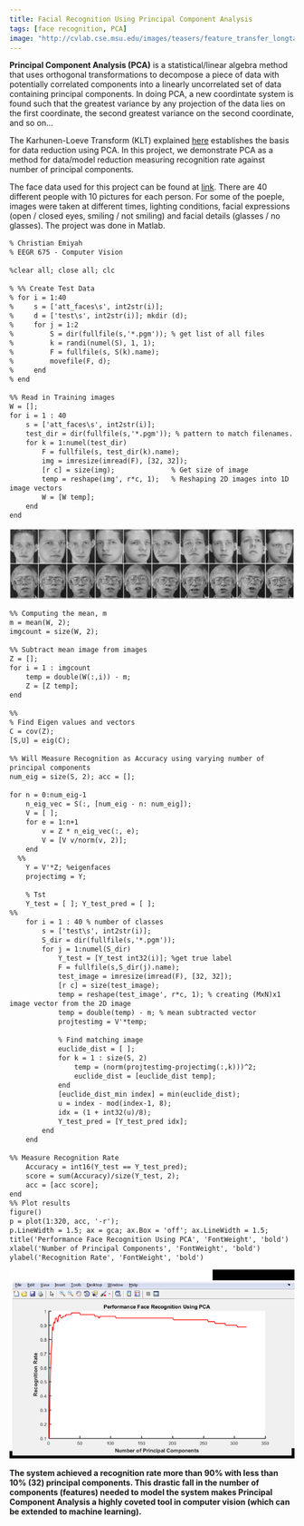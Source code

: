 ```yaml
---
title: Facial Recognition Using Principal Component Analysis
tags: [face recognition, PCA]
image: "http://cvlab.cse.msu.edu/images/teasers/feature_transfer_longtail.png"
---
```


**Principal Component Analysis (PCA)** is a statistical/linear algebra method that uses orthogonal transformations to decompose a piece of data with potentially correlated components into a linearly uncorrelated set of data containing principal components. In doing PCA, a new coordintate system is found such that the greatest variance by any projection of the data lies on the first coordinate, the second greatest variance on the second coordinate, and so on... 

The Karhunen-Loeve Transform (KLT) explained [here](http://fourier.eng.hmc.edu/e161/lectures/klt/node3.html) establishes the basis for data reduction using PCA. In this project, we demonstrate PCA as a method for data/model reduction measuring recognition rate against number of principal components. 

The face data used for this project can be found at [link](https://www.cl.cam.ac.uk/research/dtg/attarchive/facedatabase.html). There are 40 different people with 10 pictures for each person. For some of the poeple, images were taken at different times, lighting conditions, facial expressions (open / closed eyes, smiling / not smiling) and facial details (glasses / no glasses). The project was done in Matlab. 



```
% Christian Emiyah
% EEGR 675 - Computer Vision
 
%clear all; close all; clc
 
% %% Create Test Data
% for i = 1:40
%     s = ['att_faces\s', int2str(i)];
%     d = ['test\s', int2str(i)]; mkdir (d);
%     for j = 1:2
%         S = dir(fullfile(s,'*.pgm')); % get list of all files
%         k = randi(numel(S), 1, 1);
%         F = fullfile(s, S(k).name);
%         movefile(F, d);
%     end
% end
 
%% Read in Training images
W = [];
for i = 1 : 40
    s = ['att_faces\s', int2str(i)];
    test_dir = dir(fullfile(s,'*.pgm')); % pattern to match filenames.
    for k = 1:numel(test_dir)
        F = fullfile(s, test_dir(k).name);
        img = imresize(imread(F), [32, 32]);
        [r c] = size(img);              % Get size of image
        temp = reshape(img', r*c, 1);   % Reshaping 2D images into 1D image vectors
        W = [W temp];
    end
end
```

![**Faces**](https://github.com/emichris/emichris.github.io/blob/master/img/Faces.png)


```
%% Computing the mean, m
m = mean(W, 2);
imgcount = size(W, 2);
 
%% Subtract mean image from images
Z = [];
for i = 1 : imgcount
    temp = double(W(:,i)) - m;
    Z = [Z temp];
end
 
%%
% Find Eigen values and vectors
C = cov(Z);
[S,U] = eig(C);
 
%% Will Measure Recognition as Accuracy using varying number of principal components
num_eig = size(S, 2); acc = [];
 
for n = 0:num_eig-1
    n_eig_vec = S(:, [num_eig - n: num_eig]);
    V = [ ];
    for e = 1:n+1
        v = Z * n_eig_vec(:, e);
        V = [V v/norm(v, 2)];
    end
  %% 
    Y = V'*Z; %eigenfaces
    projectimg = Y;
   
    % Tst
    Y_test = [ ]; Y_test_pred = [ ];
%%
    for i = 1 : 40 % number of classes
        s = ['test\s', int2str(i)];
        S_dir = dir(fullfile(s,'*.pgm'));
        for j = 1:numel(S_dir)
            Y_test = [Y_test int32(i)]; %get true label
            F = fullfile(s,S_dir(j).name);
            test_image = imresize(imread(F), [32, 32]);
            [r c] = size(test_image);
            temp = reshape(test_image', r*c, 1); % creating (MxN)x1 image vector from the 2D image
            temp = double(temp) - m; % mean subtracted vector
            projtestimg = V'*temp;
 
            % Find matching image
            euclide_dist = [ ];
            for k = 1 : size(S, 2)
                temp = (norm(projtestimg-projectimg(:,k)))^2;
                euclide_dist = [euclide_dist temp];
            end
            [euclide_dist_min index] = min(euclide_dist);
            u = index - mod(index-1, 8);
            idx = (1 + int32(u)/8);
            Y_test_pred = [Y_test_pred idx];
        end
    end
 
%% Measure Recognition Rate
    Accuracy = int16(Y_test == Y_test_pred);
    score = sum(Accuracy)/size(Y_test, 2);
    acc = [acc score];
end
%% Plot results 
figure()
p = plot(1:320, acc, '-r');
p.LineWidth = 1.5; ax = gca; ax.Box = 'off'; ax.LineWidth = 1.5;
title('Performance Face Recognition Using PCA', 'FontWeight', 'bold')
xlabel('Number of Principal Components', 'FontWeight', 'bold')
ylabel('Recognition Rate', 'FontWeight', 'bold')
```

**![PCA_Recognition_Rate.png](https://github.com/emichris/emichris.github.io/blob/master/img/PCA_Recognition_Rate.png)**

**The system achieved a recognition rate more than 90% with less than 10% (32) principal components. This drastic fall in the number of components (features) needed to model the system makes Principal Component Analysis a highly coveted tool in computer vision (which can be extended to machine learning).**
